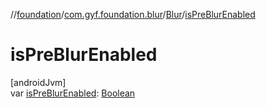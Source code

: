 //[foundation](../../../index.md)/[com.gyf.foundation.blur](../index.md)/[Blur](index.md)/[isPreBlurEnabled](is-pre-blur-enabled.md)

# isPreBlurEnabled

[androidJvm]\
var [isPreBlurEnabled](is-pre-blur-enabled.md): [Boolean](https://kotlinlang.org/api/core/kotlin-stdlib/kotlin/-boolean/index.html)